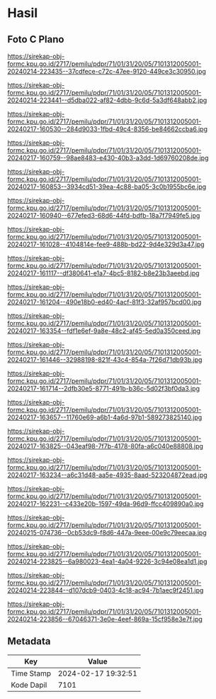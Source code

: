 # Hasil

## Foto C Plano

https://sirekap-obj-formc.kpu.go.id/2717/pemilu/pdpr/71/01/31/20/05/7101312005001-20240214-223435--37cdfece-c72c-47ee-9120-449ce3c30950.jpg

https://sirekap-obj-formc.kpu.go.id/2717/pemilu/pdpr/71/01/31/20/05/7101312005001-20240214-223441--d5dba022-af82-4dbb-9c6d-5a3df648abb2.jpg

https://sirekap-obj-formc.kpu.go.id/2717/pemilu/pdpr/71/01/31/20/05/7101312005001-20240217-160530--284d9033-1fbd-49c4-8356-be84662ccba6.jpg

https://sirekap-obj-formc.kpu.go.id/2717/pemilu/pdpr/71/01/31/20/05/7101312005001-20240217-160759--98ae8483-e430-40b3-a3dd-1d69760208de.jpg

https://sirekap-obj-formc.kpu.go.id/2717/pemilu/pdpr/71/01/31/20/05/7101312005001-20240217-160853--3934cd51-39ea-4c88-ba05-3c0b1955bc6e.jpg

https://sirekap-obj-formc.kpu.go.id/2717/pemilu/pdpr/71/01/31/20/05/7101312005001-20240217-160940--677efed3-68d6-44fd-bdfb-18a7f7949fe5.jpg

https://sirekap-obj-formc.kpu.go.id/2717/pemilu/pdpr/71/01/31/20/05/7101312005001-20240217-161028--4104814e-fee9-488b-bd22-9d4e329d3a47.jpg

https://sirekap-obj-formc.kpu.go.id/2717/pemilu/pdpr/71/01/31/20/05/7101312005001-20240217-161117--df380641-e1a7-4bc5-8182-b8e23b3aeebd.jpg

https://sirekap-obj-formc.kpu.go.id/2717/pemilu/pdpr/71/01/31/20/05/7101312005001-20240217-161204--490e18b0-ed40-4acf-81f3-32af957bcd00.jpg

https://sirekap-obj-formc.kpu.go.id/2717/pemilu/pdpr/71/01/31/20/05/7101312005001-20240217-163354--fdf1e6ef-9a8e-48c2-af45-5ed0a350ceed.jpg

https://sirekap-obj-formc.kpu.go.id/2717/pemilu/pdpr/71/01/31/20/05/7101312005001-20240217-161446--32988198-821f-43c4-854a-7f26d71db93b.jpg

https://sirekap-obj-formc.kpu.go.id/2717/pemilu/pdpr/71/01/31/20/05/7101312005001-20240217-161714--2dfb30e5-8771-491b-b36c-5d02f3bf0da3.jpg

https://sirekap-obj-formc.kpu.go.id/2717/pemilu/pdpr/71/01/31/20/05/7101312005001-20240217-163657--11760e69-a6b1-4a6d-97b1-589273825140.jpg

https://sirekap-obj-formc.kpu.go.id/2717/pemilu/pdpr/71/01/31/20/05/7101312005001-20240217-163825--043eaf98-7f7b-4178-80fa-a6c040e88808.jpg

https://sirekap-obj-formc.kpu.go.id/2717/pemilu/pdpr/71/01/31/20/05/7101312005001-20240217-163234--a6c31d48-aa5e-4935-8aad-523204872ead.jpg

https://sirekap-obj-formc.kpu.go.id/2717/pemilu/pdpr/71/01/31/20/05/7101312005001-20240217-162231--c433e20b-1597-49da-96d9-ffcc409890a0.jpg

https://sirekap-obj-formc.kpu.go.id/2717/pemilu/pdpr/71/01/31/20/05/7101312005001-20240215-074736--0cb53dc9-f8d6-447a-9eee-00e9c79eecaa.jpg

https://sirekap-obj-formc.kpu.go.id/2717/pemilu/pdpr/71/01/31/20/05/7101312005001-20240214-223825--6a980023-4ea1-4a04-9226-3c94e08ea1d1.jpg

https://sirekap-obj-formc.kpu.go.id/2717/pemilu/pdpr/71/01/31/20/05/7101312005001-20240214-223844--d107dcb9-0403-4c18-ac94-7b1aec9f2451.jpg

https://sirekap-obj-formc.kpu.go.id/2717/pemilu/pdpr/71/01/31/20/05/7101312005001-20240214-223856--67046371-3e0e-4eef-869a-15cf958e3e7f.jpg


## Metadata

| Key        | Value               |
| ---------- | ------------------- |
| Time Stamp | 2024-02-17 19:32:51 |
| Kode Dapil | 7101                |



